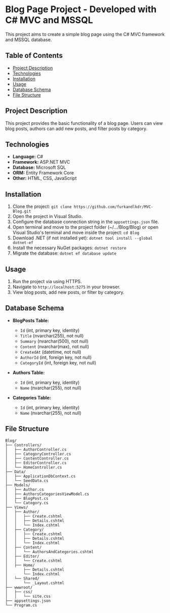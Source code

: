 # Blog Page Project - Developed with C# MVC and MSSQL

This project aims to create a simple blog page using the C# MVC framework and MSSQL database.

## Table of Contents

- [Project Description](#project-description)
- [Technologies](#technologies)
- [Installation](#installation)
- [Usage](#usage)
- [Database Schema](#database-schema)
- [File Structure](#file-structure)

## Project Description

This project provides the basic functionality of a blog page. Users can view blog posts, authors can add new posts, and filter posts by category.

## Technologies

- **Language:** C#
- **Framework:** ASP.NET MVC
- **Database:** Microsoft SQL
- **ORM:** Entity Framework Core
- **Other:** HTML, CSS, JavaScript

## Installation

1. Clone the project: `git clone https://github.com/furkandlkdr/MVC-Blog.git`
2. Open the project in Visual Studio.
3. Configure the database connection string in the `appsettings.json` file.
4. Open terminal and move to the project folder (~/.../Blog/Blog) or open Visual Studio's terminal and move inside the project: `cd Blog`
5. Download .NET (if not installed yet): `dotnet tool install --global dotnet-ef`
6. Install the necessary NuGet packages: `dotnet restore`
7. Migrate the database: `dotnet ef database update`

## Usage

1. Run the project via using HTTPS.
2. Navigate to `http://localhost:5275` in your browser.
3. View blog posts, add new posts, or filter by category.

## Database Schema

- **BlogPosts Table:**
    - `Id` (int, primary key, identity)
    - `Title` (nvarchar(255), not null)
    - `Summary` (nvarchar(500), not null)  
    - `Content` (nvarchar(max), not null)
    - `CreatedAt` (datetime, not null) 
    - `AuthorId` (int, foreign key, not null)
    - `CategoryId` (int, foreign key, not null)

- **Authors Table:**
    - `Id` (int, primary key, identity)
    - `Name` (nvarchar(255), not null)

- **Categories Table:**
    - `Id` (int, primary key, identity)
    - `Name` (nvarchar(255), not null)


## File Structure
```
Blog/ 
├── Controllers/ 
│   ├── AuthorController.cs 
│   ├── CategoryController.cs
│   ├── ContentController.cs
│   ├── EditorController.cs
│   └── HomeController.cs
├── Data/ 
│   ├── ApplicationDbContext.cs 
│   └── SeedData.cs
├── Models/ 
│   ├── Author.cs 
│   ├── AuthorsCategoriesViewModel.cs 
│   ├── BlogPost.cs 
│   └── Category.cs 
├── Views/ 
│   ├── Author/ 
│   │   ├── Create.cshtml
│   │   ├── Details.cshtml 
│   │   └── Index.cshtml 
│   ├── Category/
│   │   ├── Create.cshtml 
│   │   ├── Details.cshtml 
│   │   └── Index.cshtml 
│   ├── Content/
│   │   └── AuthorsAndCategories.cshtml
│   ├── Editor/ 
│   │   └── Create.cshtml 
│   ├── Home/
│       ├── Details.cshtml
│       └── Index.cshtml
│   └── Shared/ 
│       └── _Layout.cshtml 
├── wwwroot/ 
│   ├── css/ 
│   │   └── site.css 
├── appsettings.json 
└── Program.cs 


```
